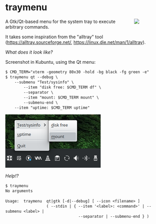 # traymenu
<image align="right" width="100" src="doc/traymenu.png">
A Gtk/Qt-based menu for the system tray to execute arbitrary commands.

It takes some inspiration from the "alltray" tool
(https://alltray.sourceforge.net/, https://linux.die.net/man/1/alltray).

*What does it look like?*

Screenshot in Kubuntu, using the Qt menu:
```
$ CMD_TERM="xterm -geometry 80x30 -hold -bg black -fg green -e"
$ traymenu qt --debug \
    --submenu "Test/sysinfo" \
        --item "disk free: $CMD_TERM df" \
        --separator \
        --item "mount: $CMD_TERM mount" \
        --submenu-end \
    --item "uptime: $CMD_TERM uptime"
```

![Screenshot](doc/traymenu_screenshot_qt.png)

*Help!?*

```
$ traymenu
No arguments

Usage:  traymenu  qt|gtk [-d|--debug] [ --icon <filename> ]
                  ( --stdin | { --item '<label>: <command>' | --submenu <label> |
                                --separator | --submenu-end } )
```
